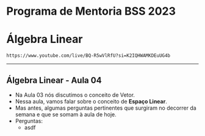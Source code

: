 # Programa de Mentoria BSS 2023
# Álgebra Linear

```https://www.youtube.com/live/BQ-R5wVlRfU?si=K2IQHWAMKDEuUG4b```

___

## Álgebra Linear - Aula 04

- Na Aula 03 nós discutimos o conceito de Vetor.
- Nessa aula, vamos falar sobre o conceito de **Espaço Linear**.
- Mas antes, algumas perguntas pertinentes que surgiram no decorrer da semana e que se somam à aula de hoje.
- Perguntas:
  - asdf
